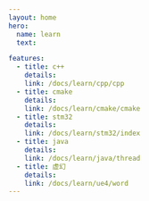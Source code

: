 ```yaml
---
layout: home
hero:
  name: learn
  text: 

features:
  - title: c++
    details: 
    link: /docs/learn/cpp/cpp
  - title: cmake
    details:
    link: /docs/learn/cmake/cmake    
  - title: stm32
    details:
    link: /docs/learn/stm32/index
  - title: java
    details:
    link: /docs/learn/java/thread
  - title: 虚幻
    details:
    link: /docs/learn/ue4/word
---
```

